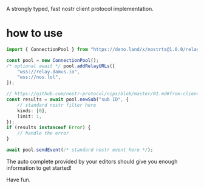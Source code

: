 A strongly typed, fast nostr client protocol implementation.

# how to use

```ts
import { ConnectionPool } from "https://deno.land/x/nostrts@1.0.0/relay.ts";

const pool = new ConnectionPool();
/* optional await */ pool.addRelayURLs([
    "wss://relay.damus.io",
    "wss://nos.lol",
]);

// https://github.com/nostr-protocol/nips/blob/master/01.md#from-client-to-relay-sending-events-and-creating-subscriptions
const results = await pool.newSub("sub ID", {
    // standard nostr filter here
    kinds: [0],
    limit: 1,
});
if (results instanceof Error) {
    // handle the error
}

await pool.sendEvent(/* standard nostr event here */);
```

The auto complete provided by your editors should give you enough information to get started!

Have fun.
